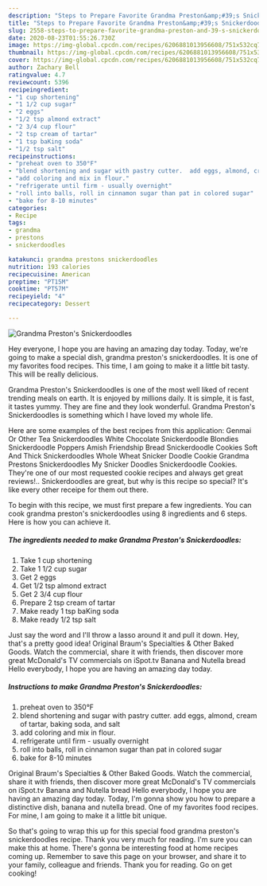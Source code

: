 ```yaml
---
description: "Steps to Prepare Favorite Grandma Preston&amp;#39;s Snickerdoodles"
title: "Steps to Prepare Favorite Grandma Preston&amp;#39;s Snickerdoodles"
slug: 2558-steps-to-prepare-favorite-grandma-preston-and-39-s-snickerdoodles
date: 2020-08-23T01:55:26.730Z
image: https://img-global.cpcdn.com/recipes/6206881013956608/751x532cq70/grandma-prestons-snickerdoodles-recipe-main-photo.jpg
thumbnail: https://img-global.cpcdn.com/recipes/6206881013956608/751x532cq70/grandma-prestons-snickerdoodles-recipe-main-photo.jpg
cover: https://img-global.cpcdn.com/recipes/6206881013956608/751x532cq70/grandma-prestons-snickerdoodles-recipe-main-photo.jpg
author: Zachary Bell
ratingvalue: 4.7
reviewcount: 5396
recipeingredient:
- "1 cup shortening"
- "1 1/2 cup sugar"
- "2 eggs"
- "1/2 tsp almond extract"
- "2 3/4 cup flour"
- "2 tsp cream of tartar"
- "1 tsp baKing soda"
- "1/2 tsp salt"
recipeinstructions:
- "preheat oven to 350°F"
- "blend shortening and sugar with pastry cutter.  add eggs, almond, cream of tartar, baking soda, and salt"
- "add coloring and mix in flour."
- "refrigerate until firm - usually overnight"
- "roll into balls, roll in cinnamon sugar than pat in colored sugar"
- "bake for 8-10 minutes"
categories:
- Recipe
tags:
- grandma
- prestons
- snickerdoodles

katakunci: grandma prestons snickerdoodles 
nutrition: 193 calories
recipecuisine: American
preptime: "PT15M"
cooktime: "PT57M"
recipeyield: "4"
recipecategory: Dessert

---
```



![Grandma Preston&#39;s Snickerdoodles](https://img-global.cpcdn.com/recipes/6206881013956608/751x532cq70/grandma-prestons-snickerdoodles-recipe-main-photo.jpg)

Hey everyone, I hope you are having an amazing day today. Today, we're going to make a special dish, grandma preston&#39;s snickerdoodles. It is one of my favorites food recipes. This time, I am going to make it a little bit tasty. This will be really delicious.

Grandma Preston&#39;s Snickerdoodles is one of the most well liked of recent trending meals on earth. It is enjoyed by millions daily. It is simple, it is fast, it tastes yummy. They are fine and they look wonderful. Grandma Preston&#39;s Snickerdoodles is something which I have loved my whole life.

Here are some examples of the best recipes from this application: Genmai Or Other Tea Snickerdoodles White Chocolate Snickerdoodle Blondies Snickerdoodle Poppers Amish Friendship Bread Snickerdoodle Cookies Soft And Thick Snickerdoodles Whole Wheat Snicker Doodle Cookie Grandma Prestons Snickerdoodles My Snicker Doodles Snickerdoodle Cookies. They&#39;re one of our most requested cookie recipes and always get great reviews!.. Snickerdoodles are great, but why is this recipe so special? It&#39;s like every other receipe for them out there.


To begin with this recipe, we must first prepare a few ingredients. You can cook grandma preston&#39;s snickerdoodles using 8 ingredients and 6 steps. Here is how you can achieve it.

<!--inarticleads1-->

##### The ingredients needed to make Grandma Preston&#39;s Snickerdoodles:

1. Take 1 cup shortening
1. Take 1 1/2 cup sugar
1. Get 2 eggs
1. Get 1/2 tsp almond extract
1. Get 2 3/4 cup flour
1. Prepare 2 tsp cream of tartar
1. Make ready 1 tsp baKing soda
1. Make ready 1/2 tsp salt


Just say the word and I&#39;ll throw a lasso around it and pull it down. Hey, that&#39;s a pretty good idea! Original Braum&#39;s Specialties &amp; Other Baked Goods. Watch the commercial, share it with friends, then discover more great McDonald&#39;s TV commercials on iSpot.tv Banana and Nutella bread Hello everybody, I hope you are having an amazing day today. 

<!--inarticleads2-->

##### Instructions to make Grandma Preston&#39;s Snickerdoodles:

1. preheat oven to 350°F
1. blend shortening and sugar with pastry cutter.  add eggs, almond, cream of tartar, baking soda, and salt
1. add coloring and mix in flour.
1. refrigerate until firm - usually overnight
1. roll into balls, roll in cinnamon sugar than pat in colored sugar
1. bake for 8-10 minutes


Original Braum&#39;s Specialties &amp; Other Baked Goods. Watch the commercial, share it with friends, then discover more great McDonald&#39;s TV commercials on iSpot.tv Banana and Nutella bread Hello everybody, I hope you are having an amazing day today. Today, I&#39;m gonna show you how to prepare a distinctive dish, banana and nutella bread. One of my favorites food recipes. For mine, I am going to make it a little bit unique. 

So that's going to wrap this up for this special food grandma preston&#39;s snickerdoodles recipe. Thank you very much for reading. I'm sure you can make this at home. There's gonna be interesting food at home recipes coming up. Remember to save this page on your browser, and share it to your family, colleague and friends. Thank you for reading. Go on get cooking!
